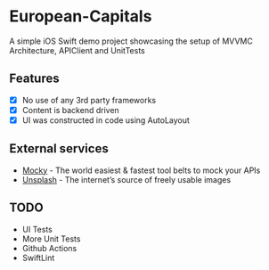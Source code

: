 # European-Capitals
A simple iOS Swift demo project showcasing the setup of MVVMC Architecture, APIClient and UnitTests

## Features
- [x] No use of any 3rd party frameworks
- [x] Content is backend driven
- [x] UI was constructed in code using AutoLayout

## External services
- [Mocky](https://mocky.io) - The world easiest & fastest tool belts to mock your APIs
- [Unsplash](https://unsplash.com)  - The internet’s source of freely usable images

## TODO
- UI Tests
- More Unit Tests
- Github Actions
- SwiftLint
